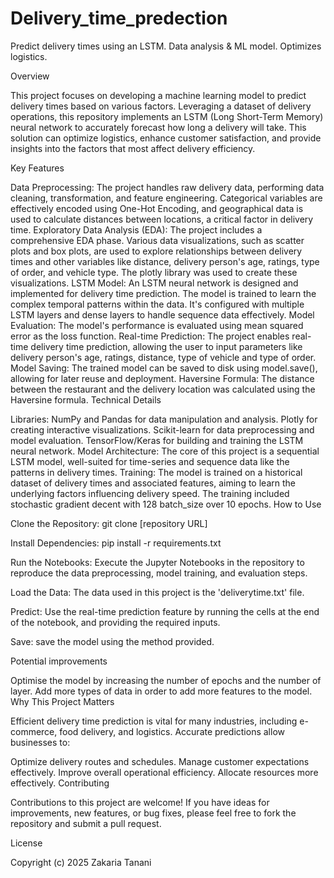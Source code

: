 # Delivery_time_predection
Predict delivery times using an LSTM. Data analysis &amp; ML model. Optimizes logistics.

Overview

This project focuses on developing a machine learning model to predict delivery times based on various factors. Leveraging a dataset of delivery operations, this repository implements an LSTM (Long Short-Term Memory) neural network to accurately forecast how long a delivery will take. This solution can optimize logistics, enhance customer satisfaction, and provide insights into the factors that most affect delivery efficiency.

Key Features

Data Preprocessing: The project handles raw delivery data, performing data cleaning, transformation, and feature engineering. Categorical variables are effectively encoded using One-Hot Encoding, and geographical data is used to calculate distances between locations, a critical factor in delivery time.
Exploratory Data Analysis (EDA): The project includes a comprehensive EDA phase. Various data visualizations, such as scatter plots and box plots, are used to explore relationships between delivery times and other variables like distance, delivery person's age, ratings, type of order, and vehicle type. The plotly library was used to create these visualizations.
LSTM Model: An LSTM neural network is designed and implemented for delivery time prediction. The model is trained to learn the complex temporal patterns within the data. It's configured with multiple LSTM layers and dense layers to handle sequence data effectively.
Model Evaluation: The model's performance is evaluated using mean squared error as the loss function.
Real-time Prediction: The project enables real-time delivery time prediction, allowing the user to input parameters like delivery person's age, ratings, distance, type of vehicle and type of order.
Model Saving: The trained model can be saved to disk using model.save(), allowing for later reuse and deployment.
Haversine Formula: The distance between the restaurant and the delivery location was calculated using the Haversine formula.
Technical Details

Libraries:
NumPy and Pandas for data manipulation and analysis.
Plotly for creating interactive visualizations.
Scikit-learn for data preprocessing and model evaluation.
TensorFlow/Keras for building and training the LSTM neural network.
Model Architecture: The core of this project is a sequential LSTM model, well-suited for time-series and sequence data like the patterns in delivery times.
Training: The model is trained on a historical dataset of delivery times and associated features, aiming to learn the underlying factors influencing delivery speed.
The training included stochastic gradient decent with 128 batch_size over 10 epochs.
How to Use

Clone the Repository: git clone [repository URL]

Install Dependencies: pip install -r requirements.txt

Run the Notebooks: Execute the Jupyter Notebooks in the repository to reproduce the data preprocessing, model training, and evaluation steps.

Load the Data: The data used in this project is the 'deliverytime.txt' file.

Predict: Use the real-time prediction feature by running the cells at the end of the notebook, and providing the required inputs.

Save: save the model using the method provided.

Potential improvements

Optimise the model by increasing the number of epochs and the number of layer.
Add more types of data in order to add more features to the model.
Why This Project Matters

Efficient delivery time prediction is vital for many industries, including e-commerce, food delivery, and logistics. Accurate predictions allow businesses to:

Optimize delivery routes and schedules.
Manage customer expectations effectively.
Improve overall operational efficiency.
Allocate resources more effectively.
Contributing

Contributions to this project are welcome! If you have ideas for improvements, new features, or bug fixes, please feel free to fork the repository and submit a pull request.

License

Copyright (c) 2025 Zakaria Tanani

